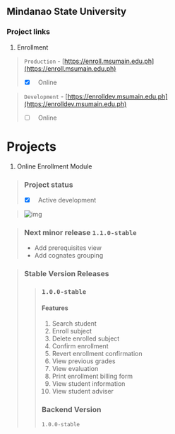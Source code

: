 ## Mindanao State University

### Project links
1. Enrollment
> `Production` - [https://enroll.msumain.edu.ph](https://enroll.msumain.edu.ph) <br />
> - [x] &nbsp; Online

> `Development` - [https://enrolldev.msumain.edu.ph](https://enrolldev.msumain.edu.ph) <br />
> - [ ] &nbsp; Online

# Projects

1. Online Enrollment Module 
> ### Project status
> - [x] &nbsp; Active development

> ![img](https://media.giphy.com/media/JuFwy0zPzd6jC/giphy.gif)

> ### Next minor release `1.1.0-stable`
> - Add prerequisites view <br />
> - Add cognates grouping

> ### Stable Version Releases
>> ### `1.0.0-stable` <br/>
>> #### Features
>> 1. Search student
>> 2. Enroll subject
>> 3. Delete enrolled subject
>> 4. Confirm enrollment
>> 5. Revert enrollment confirmation
>> 6. View previous grades
>> 7. View evaluation
>> 8. Print enrollment billing form
>> 9. View student information
>> 10. View student adviser
>> ### Backend Version 
>> `1.0.0-stable`

